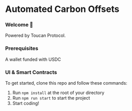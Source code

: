 # Automated Carbon Offsets

### **Welcome 👋**

Powered by Toucan Protocol.

### Prerequisites

A wallet funded with USDC

### UI & Smart Contracts

To get started, clone this repo and follow these commands:

1. Run `npm install` at the root of your directory
2. Run `npm run start` to start the project
3. Start coding!

